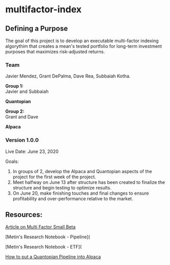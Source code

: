 # multifactor-index

## Defining a Purpose
The goal of this project is to develop an executable multi-factor indexing algorythim that creates a mean's tested portfolio for long-term investment purposes that maximizes risk-adjusted returns.

### Team

Javier Mendez, Grant DePalma, Dave Rea, Subbaiah Kotha.

**Group 1:**  
Javier and Subbaiah  

**Quantopian**

**Group 2:**  
Grant and Dave  

**Alpaca**

### Version 1.0.0

Live Date: June 23, 2020

Goals:
1. In groups of 2, develop the Alpaca and Quantopian aspects of the project for the first week of the project. 
2. Meet halfway on June 13 after structure has been created to finalize the structure and begin testing to optimize results. 
3. On June 20, make finishing touches and final changes to ensure profitability and over-performance relative to the market. 


## Resources: 
[Article on Multi Factor Small Beta](https://www.quantopian.com/posts/multi-factor-smart-beta-strategy-you-can-actually-use-with-confidence)

[Metin's Research Notebook - Pipeline](

[Metin's Research Notebook - ETF](

[How to put a Quantopian Pipeline into Alpaca](https://alpaca.markets/docs/alpaca-works-with/quantopian-to-pipeline-live/
)
